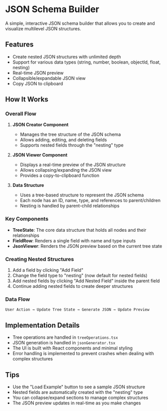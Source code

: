 # JSON Schema Builder

A simple, interactive JSON schema builder that allows you to create and visualize multilevel JSON structures.

## Features

- Create nested JSON structures with unlimited depth
- Support for various data types (string, number, boolean, objectId, float, nesting)
- Real-time JSON preview
- Collapsible/expandable JSON view
- Copy JSON to clipboard

## How It Works

### Overall Flow

1. **JSON Creator Component**
   - Manages the tree structure of the JSON schema
   - Allows adding, editing, and deleting fields
   - Supports nested fields through the "nesting" type

2. **JSON Viewer Component**
   - Displays a real-time preview of the JSON structure
   - Allows collapsing/expanding the JSON view
   - Provides a copy-to-clipboard function

3. **Data Structure**
   - Uses a tree-based structure to represent the JSON schema
   - Each node has an ID, name, type, and references to parent/children
   - Nesting is handled by parent-child relationships

### Key Components

- **TreeState**: The core data structure that holds all nodes and their relationships
- **FieldRow**: Renders a single field with name and type inputs
- **JsonViewer**: Renders the JSON preview based on the current tree state

### Creating Nested Structures

1. Add a field by clicking "Add Field"
2. Change the field type to "nesting" (now default for nested fields)
3. Add nested fields by clicking "Add Nested Field" inside the parent field
4. Continue adding nested fields to create deeper structures

### Data Flow

```
User Action → Update Tree State → Generate JSON → Update Preview
```

## Implementation Details

- Tree operations are handled in `treeOperations.tsx`
- JSON generation is handled in `jsonGenerator.tsx`
- The UI is built with React components and minimal styling
- Error handling is implemented to prevent crashes when dealing with complex structures

## Tips

- Use the "Load Example" button to see a sample JSON structure
- Nested fields are automatically created with the "nesting" type
- You can collapse/expand sections to manage complex structures
- The JSON preview updates in real-time as you make changes